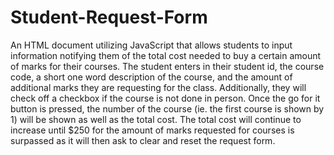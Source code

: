 # Student-Request-Form
An HTML document utilizing JavaScript that allows students to input information notifying them of the total cost needed to buy a certain amount of marks for their courses.
The student enters in their student id, the course code, a short one word description of the course, and the amount of additional marks they are requesting for the class.
Additionally, they will check off a checkbox if the course is not done in person. Once the go for it button is pressed, the number of the course (ie. the first course is shown by 1)
will be shown as well as the total cost. The total cost will continue to increase until $250 for the amount of marks requested for courses is surpassed as it will then ask to 
clear and reset the request form.
